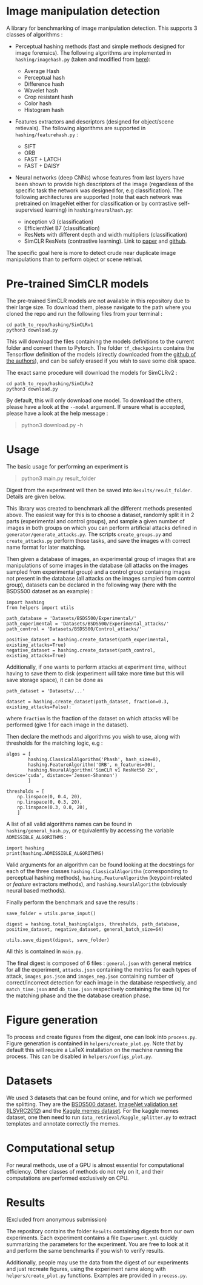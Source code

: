 # Image manipulation detection

A library for benchmarking of image manipulation detection. This supports 3 classes of algorithms :

- Perceptual hashing methods (fast and simple methods designed for image forensics). The following algorithms are implemented in `hashing/imagehash.py` (taken and modified from [here](https://github.com/JohannesBuchner/imagehash)):
    - Average Hash
    - Perceptual hash
    - Difference hash
    - Wavelet hash
    - Crop resistant hash
    - Color hash
    - Histogram hash


- Features extractors and descriptors (designed for object/scene retievals). The following algorithms are supported in `hashing/featurehash.py` :
    - SIFT
    - ORB
    - FAST + LATCH
    - FAST + DAISY


- Neural networks (deep CNNs) whose features from last layers have been shown to provide high descriptors of the image (regardless of the specific task the network was designed for, e.g classification). The following architectures are supported (note that each network was pretrained on ImageNet either for classification or by contrastive self-supervised learning) in `hashing/neuralhash.py`:
    - inception v3 (classification)
    - EfficientNet B7 (classification)
    - ResNets with different depth and width multipliers (classification)
    - SimCLR ResNets (contrastive learning). Link to [paper](https://arxiv.org/abs/2002.05709) and [github](https://github.com/google-research/simclr).

The specific goal here is more to detect crude near duplicate image manipulations than to perform object or scene retrival.

# Pre-trained SimCLR models 

The pre-trained SimCLR models are not available in this repository due to their large size. To download them, please navigate to the path where you cloned the repo and run the following files from your terminal :

```
cd path_to_repo/hashing/SimCLRv1
python3 download.py 
```

This will download the files containing the models definitions to the current folder and convert them to Pytorch. The folder `tf_checkpoints` contains the Tensorflow definition of the models (directly downloaded from the [github of the authors](https://github.com/google-research/simclr)), and can be safely erased if you wish to save some disk space. 

The exact same procedure will download the models for SimCLRv2 : 

```
cd path_to_repo/hashing/SimCLRv2
python3 download.py 
```

By default, this will only download one model. To download the others, please have a look at the `--model` argument. If unsure what is accepted, please have a look at the help message :

> python3 download.py -h

# Usage

The basic usage for performing an experiment is 

> python3 main.py result_folder

Digest from the experiment will then be saved into `Results/result_folder`. Details are given below.

This library was created to benchmark all the different methods presented above. The easiest way for this is to choose a dataset, randomly split it in 2 parts (experimental and control groups), and sample a given number of images in both groups on which you can perform artificial attacks defined in `generator/generate_attacks.py`. The scripts `create_groups.py` and `create_attacks.py` perform those tasks, and save the images with correct name format for later matching.

Then given a database of images, an experimental group of images that are manipulations of some images in the database (all attacks on the images sampled from experimental group) and a control group containing images not present in the database (all attacks on the images sampled from control group), datasets can be declared in the following way (here with the BSDS500 dataset as an example) :

```
import hashing 
from helpers import utils

path_database = 'Datasets/BSDS500/Experimental/'
path_experimental = 'Datasets/BSDS500/Experimental_attacks/'
path_control = 'Datasets/BSDS500/Control_attacks/'

positive_dataset = hashing.create_dataset(path_experimental, existing_attacks=True)
negative_dataset = hashing.create_dataset(path_control, existing_attacks=True)
```

Additionally, if one wants to perform attacks at experiment time, without having to save them to disk (experiment will take more time but this will save storage space), it can be done as

```
path_dataset = 'Datasets/...'

dataset = hashing.create_dataset(path_dataset, fraction=0.3, existing_attacks=False):
```

where `fraction` is the fraction of the dataset on which attacks will be performed (give 1 for each image in the dataset).

Then declare the methods and algorithms you wish to use, along with thresholds for the matching logic, e.g :

```
algos = [
        hashing.ClassicalAlgorithm('Phash', hash_size=8),
        hashing.FeatureAlgorithm('ORB', n_features=30),
        hashing.NeuralAlgorithm('SimCLR v1 ResNet50 2x', device='cuda', distance='Jensen-Shannon')
        ]

thresholds = [
    np.linspace(0, 0.4, 20),
    np.linspace(0, 0.3, 20),
    np.linspace(0.3, 0.8, 20),
    ]
```

A list of all valid algorithms names can be found in `hashing/general_hash.py`, or equivalently by accessing the variable `ADMISSIBLE_ALGORITHMS` : 

```
import hashing
print(hashing.ADMISSIBLE_ALGORITHMS)
```

Valid arguments for an algorithm can be found looking at the docstrings for each of the three classes `hashing.ClassicalAlgorithm` (corresponding to perceptual hashing methods), `hashing.FeatureAlgorithm` (keypoint-related or *feature* extractors methods), and `hashing.NeuralAlgorithm` (obviously neural based methods).

Finally perform the benchmark and save the results :

```
save_folder = utils.parse_input()

digest = hashing.total_hashing(algos, thresholds, path_database, positive_dataset, negative_dataset, general_batch_size=64)
                               
utils.save_digest(digest, save_folder)
```

All this is contained in `main.py`. 

The final digest is composed of 6 files : `general.json` with general metrics for all the experiment, `attacks.json` containing the metrics for each types of attack, `images_pos.json` and `images_neg.json` containing number of correct/incorrect detection for each image in the database respectively, and `match_time.json` and `db_time.json` respectively containing the time (s) for the matching phase and the the database creation phase.

# Figure generation

To process and create figures from the digest, one can look into `process.py`. Figure generation is contained in `helpers/create_plot.py`. Note that by default this will require a LaTeX installation on the machine running the process. This can be disabled in `helpers/configs_plot.py`.

# Datasets

We used 3 datasets that can be found online, and for which we performed the splitting. They are the [BSDS500 dataset](https://www2.eecs.berkeley.edu/Research/Projects/CS/vision/grouping/resources.html), [ImageNet validation set (ILSVRC2012)](https://www.image-net.org/) and the [Kaggle memes dataset](https://www.kaggle.com/datasets/gmorinan/most-viewed-memes-templates-of-2018). For the kaggle memes dataset, one then need to run `data_retrieval/kaggle_splitter.py` to extract templates and annotate correctly the memes.

# Computational setup

For neural methods, use of a GPU is almost essential for computational efficiency. Other classes of methods do not rely on it, and their computations are performed exclusively on CPU.

# Results

(Excluded from anonymous submission)

The repository contains the folder `Results` containing digests from our own experiments. Each experiment contains a file `Experiment.yml` quickly summarizing the parameters for the experiment. You are free to look at it and perform the same benchmarks if you wish to verify results.

Additionally, people may use the data from the digest of our experiments and just recreate figures, using the experiment name along with `helpers/create_plot.py` functions. Examples are provided in `process.py`.